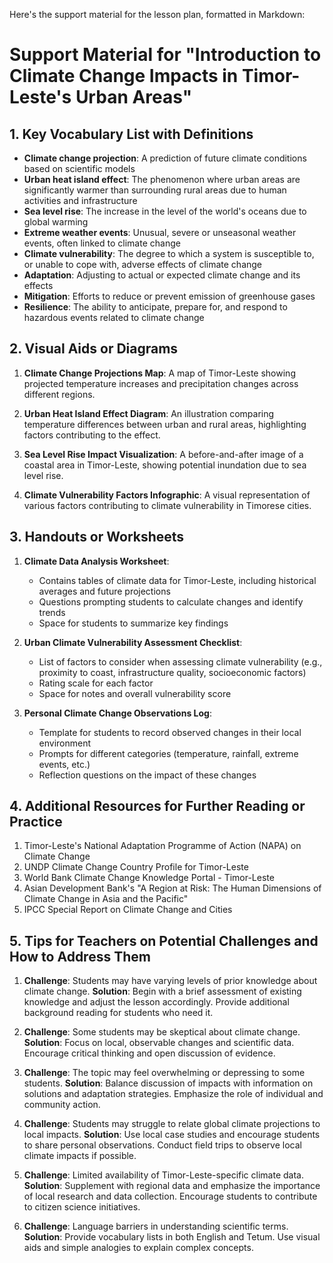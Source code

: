Here's the support material for the lesson plan, formatted in Markdown:

# Support Material for "Introduction to Climate Change Impacts in Timor-Leste's Urban Areas"

## 1. Key Vocabulary List with Definitions

- **Climate change projection**: A prediction of future climate conditions based on scientific models
- **Urban heat island effect**: The phenomenon where urban areas are significantly warmer than surrounding rural areas due to human activities and infrastructure
- **Sea level rise**: The increase in the level of the world's oceans due to global warming
- **Extreme weather events**: Unusual, severe or unseasonal weather events, often linked to climate change
- **Climate vulnerability**: The degree to which a system is susceptible to, or unable to cope with, adverse effects of climate change
- **Adaptation**: Adjusting to actual or expected climate change and its effects
- **Mitigation**: Efforts to reduce or prevent emission of greenhouse gases
- **Resilience**: The ability to anticipate, prepare for, and respond to hazardous events related to climate change

## 2. Visual Aids or Diagrams

1. **Climate Change Projections Map**: A map of Timor-Leste showing projected temperature increases and precipitation changes across different regions.

2. **Urban Heat Island Effect Diagram**: An illustration comparing temperature differences between urban and rural areas, highlighting factors contributing to the effect.

3. **Sea Level Rise Impact Visualization**: A before-and-after image of a coastal area in Timor-Leste, showing potential inundation due to sea level rise.

4. **Climate Vulnerability Factors Infographic**: A visual representation of various factors contributing to climate vulnerability in Timorese cities.

## 3. Handouts or Worksheets

1. **Climate Data Analysis Worksheet**: 
   - Contains tables of climate data for Timor-Leste, including historical averages and future projections
   - Questions prompting students to calculate changes and identify trends
   - Space for students to summarize key findings

2. **Urban Climate Vulnerability Assessment Checklist**:
   - List of factors to consider when assessing climate vulnerability (e.g., proximity to coast, infrastructure quality, socioeconomic factors)
   - Rating scale for each factor
   - Space for notes and overall vulnerability score

3. **Personal Climate Change Observations Log**:
   - Template for students to record observed changes in their local environment
   - Prompts for different categories (temperature, rainfall, extreme events, etc.)
   - Reflection questions on the impact of these changes

## 4. Additional Resources for Further Reading or Practice

1. Timor-Leste's National Adaptation Programme of Action (NAPA) on Climate Change
2. UNDP Climate Change Country Profile for Timor-Leste
3. World Bank Climate Change Knowledge Portal - Timor-Leste
4. Asian Development Bank's "A Region at Risk: The Human Dimensions of Climate Change in Asia and the Pacific"
5. IPCC Special Report on Climate Change and Cities

## 5. Tips for Teachers on Potential Challenges and How to Address Them

1. **Challenge**: Students may have varying levels of prior knowledge about climate change.
   **Solution**: Begin with a brief assessment of existing knowledge and adjust the lesson accordingly. Provide additional background reading for students who need it.

2. **Challenge**: Some students may be skeptical about climate change.
   **Solution**: Focus on local, observable changes and scientific data. Encourage critical thinking and open discussion of evidence.

3. **Challenge**: The topic may feel overwhelming or depressing to some students.
   **Solution**: Balance discussion of impacts with information on solutions and adaptation strategies. Emphasize the role of individual and community action.

4. **Challenge**: Students may struggle to relate global climate projections to local impacts.
   **Solution**: Use local case studies and encourage students to share personal observations. Conduct field trips to observe local climate impacts if possible.

5. **Challenge**: Limited availability of Timor-Leste-specific climate data.
   **Solution**: Supplement with regional data and emphasize the importance of local research and data collection. Encourage students to contribute to citizen science initiatives.

6. **Challenge**: Language barriers in understanding scientific terms.
   **Solution**: Provide vocabulary lists in both English and Tetum. Use visual aids and simple analogies to explain complex concepts.